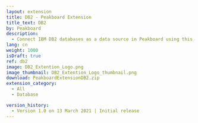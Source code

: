 ```yaml
---
layout: extension
title: DB2 - Peakboard Extension
title_text: DB2
by: Peakboard
description: 
  - Connect IBM DB2 databases as a data source in Peakboard using this extension. You can also read the data from the DB2 database using SQL statements.
lang: cn
weight: 1000
isDraft: true
ref: db2
image: DB2_Extention_Logo.png
image_thumbnail: DB2_Extention_Logo_thumbnail.png
download: PeakboardExtensionDB2.zip
extension_category:
  - All
  - Database

version_history:
  - Version 1.0 on 13 March 2021 | Initial release
---
```

